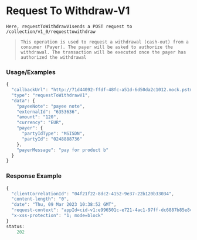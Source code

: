 # Request To Withdraw-V1

`Here, requestToWithdrawV1sends a POST request to /collection/v1_0/requesttowithdraw`

> `This operation is used to request a withdrawal (cash-out) from a consumer (Payer). The payer will be asked to authorize the withdrawal. The transaction will be executed once the payer has authorized the withdrawal`

### Usage/Examples

```javascript
{
  "callbackUrl": "http://71d44092-ffdf-48fc-a51d-6d50da2c1012.mock.pstmn.io/rpay",
  "type": "requestToWithdrawV1",
  "data": {
    "payeeNote": "payee note",
    "externalId": "6353636",
    "amount": "120",
    "currency": "EUR",
    "payer": {
      "partyIdType": "MSISDN",
      "partyId": "0248888736"
    },
    "payerMessage": "pay for product b"
  }
}
```

### Response Example

```javascript
{
  "clientCorrelationId": "04f21f22-8dc2-4152-9e37-22b120b33034",
  "content-length": "0",
  "date": "Thu, 09 Mar 2023 10:38:52 GMT",
  "request-context": "appId=cid-v1:e996501c-e721-4ac1-97ff-dc6887b85e8c",
  "x-xss-protection": "1; mode=block"
}
status:
    202
```